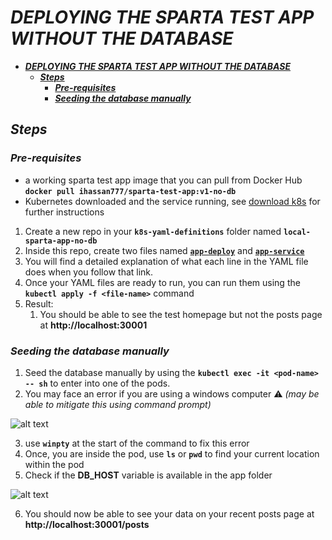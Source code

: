 # ***DEPLOYING THE SPARTA TEST APP WITHOUT THE DATABASE***

- [***DEPLOYING THE SPARTA TEST APP WITHOUT THE DATABASE***](#deploying-the-sparta-test-app-without-the-database)
  - [***Steps***](#steps)
    - [***Pre-requisites***](#pre-requisites)
    - [***Seeding the database manually***](#seeding-the-database-manually)


## ***Steps***
### ***Pre-requisites***
- a working sparta test app image that you can pull from Docker Hub **`docker pull ihassan777/sparta-test-app:v1-no-db`**
- Kubernetes downloaded and the service running, see [download k8s](/tech264-k8s/download-kubernetes.md) for further instructions

1. Create a new repo in your **`k8s-yaml-definitions`** folder named **`local-sparta-app-no-db`**
2. Inside this repo, create two files named **[`app-deploy`](app-deploy.yaml)** and **[`app-service`](app-service.yaml)**
3. You will find a detailed explanation of what each line in the YAML file does when you follow that link.
4. Once your YAML files are ready to run, you can run them using the **`kubectl apply -f <file-name>`** command
5. Result:
   1. You should be able to see the test homepage but not the posts page at **http://localhost:30001**
### ***Seeding the database manually***
1. Seed the database manually by using the **`kubectl exec -it <pod-name> -- sh`** to enter into one of the pods.
2. You may face an error if you are using a windows computer ⚠️ *(may be able to mitigate this using command prompt)*

![alt text](/tech264-k8s/K8S-images/winpty.png)

3. use **`winpty`** at the start of the command to fix this error
4. Once, you are inside the pod, use **`ls`** or **`pwd`** to find your current location within the pod
5. Check if the **DB_HOST** variable is available in the app folder

![alt text](/tech264-k8s/K8S-images/seeding-database-manually.png)

6. You should now be able to see your data on your recent posts page at **http://localhost:30001/posts**